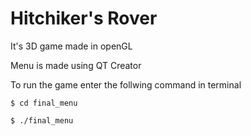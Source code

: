 Hitchiker's Rover
===========

It's 3D game made in openGL

Menu is made using QT Creator


To run the game enter the follwing command in terminal

	$ cd final_menu
	
	$ ./final_menu